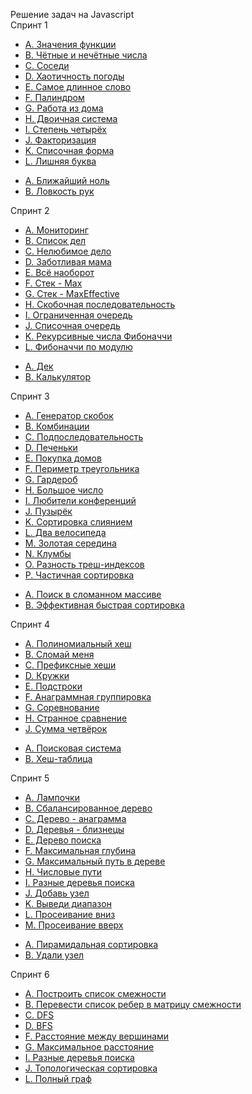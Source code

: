 Решение задач на Javascript <br>
Спринт 1

<ul>
<li><a href="https://github.com/vladborisovjs/YandexPracticumAlgorithmsAndDataStructure/blob/master/Sprint1/taskA.js">A. Значения функции</a></li>
<li><a href="https://github.com/vladborisovjs/YandexPracticumAlgorithmsAndDataStructure/blob/master/Sprint1/taskB.js">B. Чётные и нечётные числа</a></li>
<li><a href="https://github.com/vladborisovjs/YandexPracticumAlgorithmsAndDataStructure/blob/master/Sprint1/taskC.js">C. Соседи</a></li>
<li><a href="https://github.com/vladborisovjs/YandexPracticumAlgorithmsAndDataStructure/blob/master/Sprint1/taskD.js">D. Хаотичность погоды</a></li>
<li><a href="https://github.com/vladborisovjs/YandexPracticumAlgorithmsAndDataStructure/blob/master/Sprint1/taskE.js">E. Самое длинное слово </a></li>
<li><a href="https://github.com/vladborisovjs/YandexPracticumAlgorithmsAndDataStructure/blob/master/Sprint1/taskF.js">F. Палиндром</a></li>
<li><a href="https://github.com/vladborisovjs/YandexPracticumAlgorithmsAndDataStructure/blob/master/Sprint1/taskG.js">G. Работа из дома </a></li>
<li><a href="https://github.com/vladborisovjs/YandexPracticumAlgorithmsAndDataStructure/blob/master/Sprint1/taskH.js">H. Двоичная система </a></li>
<li><a href="https://github.com/vladborisovjs/YandexPracticumAlgorithmsAndDataStructure/blob/master/Sprint1/taskI.js">I. Степень четырёх</a></li>
<li><a href="https://github.com/vladborisovjs/YandexPracticumAlgorithmsAndDataStructure/blob/master/Sprint1/taskJ.js">J. Факторизация</a></li>
<li><a href="https://github.com/vladborisovjs/YandexPracticumAlgorithmsAndDataStructure/blob/master/Sprint1/taskK.js">K. Списочная форма</a></li>
<li><a href="https://github.com/vladborisovjs/YandexPracticumAlgorithmsAndDataStructure/blob/master/Sprint1/taskL.js">L. Лишняя буква</a></li>
</ul>

<ul>
<li><a href="https://github.com/vladborisovjs/YandexPracticumAlgorithmsAndDataStructure/blob/master/Sprint1/finalA.js">A. Ближайший ноль</a></li>
<li><a href="https://github.com/vladborisovjs/YandexPracticumAlgorithmsAndDataStructure/blob/master/Sprint1/finalB.js">B. Ловкость рук</a></li>
</ul>

Спринт 2

<ul>
<li><a href="https://github.com/vladborisovjs/YandexPracticumAlgorithmsAndDataStructure/blob/master/Sprint2/taskA.js">A. Мониторинг</a></li>
<li><a href="https://github.com/vladborisovjs/YandexPracticumAlgorithmsAndDataStructure/blob/master/Sprint2/taskB.js">B. Список дел</a></li>
<li><a href="https://github.com/vladborisovjs/YandexPracticumAlgorithmsAndDataStructure/blob/master/Sprint2/taskC.js">C. Нелюбимое дело</a></li>
<li><a href="https://github.com/vladborisovjs/YandexPracticumAlgorithmsAndDataStructure/blob/master/Sprint2/taskD.js">D. Заботливая мама</a></li>
<li><a href="https://github.com/vladborisovjs/YandexPracticumAlgorithmsAndDataStructure/blob/master/Sprint2/taskE.js">E. Всё наоборот</a></li>
<li><a href="https://github.com/vladborisovjs/YandexPracticumAlgorithmsAndDataStructure/blob/master/Sprint2/taskF.js">F. Стек - Max</a></li>
<li><a href="https://github.com/vladborisovjs/YandexPracticumAlgorithmsAndDataStructure/blob/master/Sprint2/taskG.js">G. Стек - MaxEffective </a></li>
<li><a href="https://github.com/vladborisovjs/YandexPracticumAlgorithmsAndDataStructure/blob/master/Sprint2/taskH.js">H. Скобочная последовательность </a></li>
<li><a href="https://github.com/vladborisovjs/YandexPracticumAlgorithmsAndDataStructure/blob/master/Sprint2/taskI.js">I. Ограниченная очередь</a></li>
<li><a href="https://github.com/vladborisovjs/YandexPracticumAlgorithmsAndDataStructure/blob/master/Sprint2/taskJ.js">J. Списочная очередь</a></li>
<li><a href="https://github.com/vladborisovjs/YandexPracticumAlgorithmsAndDataStructure/blob/master/Sprint2/taskK.js">K. Рекурсивные числа Фибоначчи</a></li>
<li><a href="https://github.com/vladborisovjs/YandexPracticumAlgorithmsAndDataStructure/blob/master/Sprint2/taskL.js">L. Фибоначчи по модулю</a></li>
</ul>

<ul>
<li><a href="https://github.com/vladborisovjs/YandexPracticumAlgorithmsAndDataStructure/blob/master/Sprint2/finalA.js">A. Дек</a></li>
<li><a href="https://github.com/vladborisovjs/YandexPracticumAlgorithmsAndDataStructure/blob/master/Sprint2/finalB.js">B. Калькулятор</a></li>
</ul>

Спринт 3

<ul>
<li><a href="https://github.com/vladborisovjs/YandexPracticumAlgorithmsAndDataStructure/blob/master/Sprint3/taskA.js">A. Генератор скобок</a></li>
<li><a href="https://github.com/vladborisovjs/YandexPracticumAlgorithmsAndDataStructure/blob/master/Sprint3/taskB.js">B. Комбинации</a></li>
<li><a href="https://github.com/vladborisovjs/YandexPracticumAlgorithmsAndDataStructure/blob/master/Sprint3/taskC.js">C. Подпоследовательность</a></li>
<li><a href="https://github.com/vladborisovjs/YandexPracticumAlgorithmsAndDataStructure/blob/master/Sprint3/taskD.js">D. Печеньки</a></li>
<li><a href="https://github.com/vladborisovjs/YandexPracticumAlgorithmsAndDataStructure/blob/master/Sprint3/taskE.js">E. Покупка домов</a></li>
<li><a href="https://github.com/vladborisovjs/YandexPracticumAlgorithmsAndDataStructure/blob/master/Sprint3/taskF.js">F. Периметр треугольника</a></li>
<li><a href="https://github.com/vladborisovjs/YandexPracticumAlgorithmsAndDataStructure/blob/master/Sprint3/taskG.js">G. Гардероб</a></li>
<li><a href="https://github.com/vladborisovjs/YandexPracticumAlgorithmsAndDataStructure/blob/master/Sprint3/taskH.js">H. Большое число</a></li>
<li><a href="https://github.com/vladborisovjs/YandexPracticumAlgorithmsAndDataStructure/blob/master/Sprint3/taskI.js">I. Любители конференций</a></li>
<li><a href="https://github.com/vladborisovjs/YandexPracticumAlgorithmsAndDataStructure/blob/master/Sprint3/taskJ.js">J. Пузырёк</a></li>
<li><a href="https://github.com/vladborisovjs/YandexPracticumAlgorithmsAndDataStructure/blob/master/Sprint3/taskK.js">K. Сортировка слиянием</a></li>
<li><a href="https://github.com/vladborisovjs/YandexPracticumAlgorithmsAndDataStructure/blob/master/Sprint3/taskL.js">L. Два велосипеда</a></li>
<li><a href="https://github.com/vladborisovjs/YandexPracticumAlgorithmsAndDataStructure/blob/master/Sprint3/taskM.js">M. Золотая середина</a></li>
<li><a href="https://github.com/vladborisovjs/YandexPracticumAlgorithmsAndDataStructure/blob/master/Sprint3/taskN.js">N. Клумбы</a></li>
<li><a href="https://github.com/vladborisovjs/YandexPracticumAlgorithmsAndDataStructure/blob/master/Sprint3/taskO.js">O. Разность треш-индексов</a></li>
<li><a href="https://github.com/vladborisovjs/YandexPracticumAlgorithmsAndDataStructure/blob/master/Sprint3/taskP.js">P. Частичная сортировка</a></li>
</ul>

<ul>
<li><a href="https://github.com/vladborisovjs/YandexPracticumAlgorithmsAndDataStructure/blob/master/Sprint3/finalA.js">A. Поиск в сломанном массиве</a></li>
<li><a href="https://github.com/vladborisovjs/YandexPracticumAlgorithmsAndDataStructure/blob/master/Sprint3/finalB.js">B. Эффективная быстрая сортировка</a></li>
</ul>

Спринт 4

<ul>
<li><a href="https://github.com/vladborisovjs/YandexPracticumAlgorithmsAndDataStructure/blob/master/Sprint4/taskA.js">A. Полиномиальный хеш</a></li>
<li><a href="https://github.com/vladborisovjs/YandexPracticumAlgorithmsAndDataStructure/blob/master/Sprint4/taskB.js">B. Сломай меня</a></li>
<li><a href="https://github.com/vladborisovjs/YandexPracticumAlgorithmsAndDataStructure/blob/master/Sprint4/taskC.js">C. Префиксные хеши</a></li>
<li><a href="https://github.com/vladborisovjs/YandexPracticumAlgorithmsAndDataStructure/blob/master/Sprint4/taskD.js">D. Кружки</a></li>
<li><a href="https://github.com/vladborisovjs/YandexPracticumAlgorithmsAndDataStructure/blob/master/Sprint4/taskE.js">E. Подстроки</a></li>
<li><a href="https://github.com/vladborisovjs/YandexPracticumAlgorithmsAndDataStructure/blob/master/Sprint4/taskF.js">F. Анаграммная группировка</a></li>
<li><a href="https://github.com/vladborisovjs/YandexPracticumAlgorithmsAndDataStructure/blob/master/Sprint4/taskG.js">G. Соревнование</a></li>
<li><a href="https://github.com/vladborisovjs/YandexPracticumAlgorithmsAndDataStructure/blob/master/Sprint4/taskH.js">H. Странное сравнение</a></li>
<li><a href="https://github.com/vladborisovjs/YandexPracticumAlgorithmsAndDataStructure/blob/master/Sprint4/taskJ.js">J. Сумма четвёрок</a></li>
</ul>

<ul>
<li><a href="https://github.com/vladborisovjs/YandexPracticumAlgorithmsAndDataStructure/blob/master/Sprint4/finalA.js">A. Поисковая система</a></li>
<li><a href="https://github.com/vladborisovjs/YandexPracticumAlgorithmsAndDataStructure/blob/master/Sprint4/finalB.js">B. Хеш-таблица</a></li>
</ul>

Спринт 5

<ul>
<li><a href="https://github.com/vladborisovjs/YandexPracticumAlgorithmsAndDataStructure/blob/master/Sprint5/taskA.js">A. Лампочки</a></li>
<li><a href="https://github.com/vladborisovjs/YandexPracticumAlgorithmsAndDataStructure/blob/master/Sprint5/taskB.js">B. Сбалансированное дерево</a></li>
<li><a href="https://github.com/vladborisovjs/YandexPracticumAlgorithmsAndDataStructure/blob/master/Sprint5/taskC.js">C. Дерево - анаграмма</a></li>
<li><a href="https://github.com/vladborisovjs/YandexPracticumAlgorithmsAndDataStructure/blob/master/Sprint5/taskD.js">D. Деревья - близнецы</a></li>
<li><a href="https://github.com/vladborisovjs/YandexPracticumAlgorithmsAndDataStructure/blob/master/Sprint5/taskE.js">E. Дерево поиска</a></li>
<li><a href="https://github.com/vladborisovjs/YandexPracticumAlgorithmsAndDataStructure/blob/master/Sprint5/taskF.js">F. Максимальная глубина</a></li>
<li><a href="https://github.com/vladborisovjs/YandexPracticumAlgorithmsAndDataStructure/blob/master/Sprint5/taskG.js">G. Максимальный путь в дереве</a></li>
<li><a href="https://github.com/vladborisovjs/YandexPracticumAlgorithmsAndDataStructure/blob/master/Sprint5/taskH.js">H. Числовые пути</a></li>
<li><a href="https://github.com/vladborisovjs/YandexPracticumAlgorithmsAndDataStructure/blob/master/Sprint5/taskI.js">I. Разные деревья поиска</a></li>
<li><a href="https://github.com/vladborisovjs/YandexPracticumAlgorithmsAndDataStructure/blob/master/Sprint5/taskJ.js">J. Добавь узел</a></li>
<li><a href="https://github.com/vladborisovjs/YandexPracticumAlgorithmsAndDataStructure/blob/master/Sprint5/taskK.js">K. Выведи диапазон</a></li>
<li><a href="https://github.com/vladborisovjs/YandexPracticumAlgorithmsAndDataStructure/blob/master/Sprint5/taskL.js">L. Просеивание вниз</a></li>
<li><a href="https://github.com/vladborisovjs/YandexPracticumAlgorithmsAndDataStructure/blob/master/Sprint5/taskM.js">M. Просеивание вверх</a></li>
</ul>

<ul>
<li><a href="https://github.com/vladborisovjs/YandexPracticumAlgorithmsAndDataStructure/blob/master/Sprint5/finalA.js">A. Пирамидальная сортировка</a></li>
<li><a href="https://github.com/vladborisovjs/YandexPracticumAlgorithmsAndDataStructure/blob/master/Sprint5/finalB.js">B. Удали узел</a></li>
</ul>


Спринт 6

<ul>
<li><a href="https://github.com/vladborisovjs/YandexPracticumAlgorithmsAndDataStructure/blob/master/Sprint6/taskA.js">A. Построить список смежности</a></li>
<li><a href="https://github.com/vladborisovjs/YandexPracticumAlgorithmsAndDataStructure/blob/master/Sprint6/taskB.js">B. Перевести список ребер в матрицу смежности</a></li>
<li><a href="https://github.com/vladborisovjs/YandexPracticumAlgorithmsAndDataStructure/blob/master/Sprint6/taskC.js">C. DFS</a></li>
<li><a href="https://github.com/vladborisovjs/YandexPracticumAlgorithmsAndDataStructure/blob/master/Sprint6/taskD.js">D. BFS</a></li>
<li><a href="https://github.com/vladborisovjs/YandexPracticumAlgorithmsAndDataStructure/blob/master/Sprint6/taskF.js">F. Расстояние между вершинами</a></li>
<li><a href="https://github.com/vladborisovjs/YandexPracticumAlgorithmsAndDataStructure/blob/master/Sprint6/taskG.js">G. Максимальное расстояние</a></li>
<li><a href="https://github.com/vladborisovjs/YandexPracticumAlgorithmsAndDataStructure/blob/master/Sprint6/taskI.js">I. Разные деревья поиска</a></li>
<li><a href="https://github.com/vladborisovjs/YandexPracticumAlgorithmsAndDataStructure/blob/master/Sprint6/taskJ.js">J. Топологическая сортировка</a></li>
<li><a href="https://github.com/vladborisovjs/YandexPracticumAlgorithmsAndDataStructure/blob/master/Sprint6/taskL.js">L. Полный граф</a></li>
</ul>
